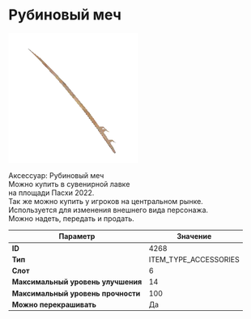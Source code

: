 # Рубиновый меч

![Item Image](../img/4268.webp?raw=true)

Аксессуар: Рубиновый меч<br>Можно купить в сувенирной лавке<br>на площади Пасхи 2022.<br>Так же можно купить у игроков на центральном рынке.<br>Используется для изменения внешнего вида персонажа. <br>Можно надеть, передать и продать.


| Параметр | Значение |
|----------|----------|
| **ID** | 4268 |
| **Тип** | ITEM_TYPE_ACCESSORIES |
| **Слот** | 6 |
| **Максимальный уровень улучшения** | 14 |
| **Максимальный уровень прочности** | 100 |
| **Можно перекрашивать** | Да |


